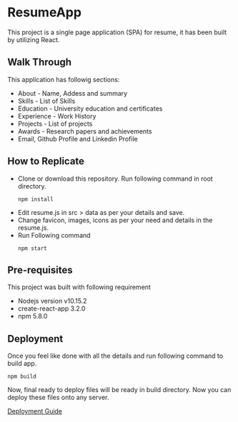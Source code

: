 # ResumeApp

This project is a single page application (SPA) for resume, it has been built by utilizing React.

## Walk Through

This application has followig sections:
- About - Name, Addess and summary
- Skills - List of Skills
- Education - University education and certificates
- Experience - Work History 
- Projects - List of projects
- Awards - Research papers and achievements
- Email, Github Profile and Linkedin Profile

## How to Replicate

- Clone or download this repository. Run following command in root directory.
	```
	npm install
	```
- Edit resume.js in src > data as per your details and save.
- Change favicon, images, icons as per your need and details in the resume.js.
- Run Following command
	```
	npm start
	```

## Pre-requisites

This project was built with following requirement

- Nodejs version v10.15.2
- create-react-app 3.2.0
- npm 5.8.0

## Deployment

Once you feel like done with all the details and run following command to build app.
```
npm build
```

Now, final ready to deploy files will be ready in build directory. Now you can deploy these files onto any server.

[Deployment Guide](https://cloud.google.com/storage/docs/hosting-static-website)
